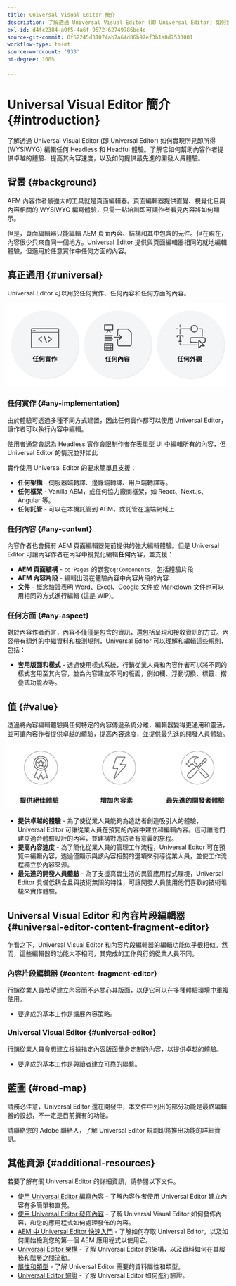```yaml
---
title: Universal Visual Editor 簡介
description: 了解透過 Universal Visual Editor (即 Universal Editor) 如何實現所見即所得 (WYSIWYG) 編輯任何 Headless 和 Headful 體驗。了解它如何幫助內容作者提供卓越的體驗、提高其內容速度，以及如何提供最先進的開發人員體驗。
exl-id: d4fc2384-a0f5-4a6f-9572-62749786be4c
source-git-commit: 0f62245d31074ab7a64d86b97ef3b1a8d7533001
workflow-type: tm+mt
source-wordcount: '933'
ht-degree: 100%

---
```



# Universal Visual Editor 簡介 {#introduction}

了解透過 Universal Visual Editor (即 Universal Editor) 如何實現所見即所得 (WYSIWYG) 編輯任何 Headless 和 Headful 體驗。了解它如何幫助內容作者提供卓越的體驗、提高其內容速度，以及如何提供最先進的開發人員體驗。

## 背景 {#background}

AEM 內容作者最強大的工具就是頁面編輯器。頁面編輯器提供直覺、視覺化且與內容相關的 WYSIWYG 編寫體驗，只需一點培訓即可讓作者看見內容將如何顯示。

但是，頁面編輯器只能編輯 AEM 頁面內容、結構和其中包含的元件。但在現在，內容很少只來自同一個地方。Universal Editor 提供與頁面編輯器相同的就地編輯體驗，但適用於任意實作中任何方面的內容。

## 真正通用 {#universal}

Universal Editor 可以用於任何實作、任何內容和任何方面的內容。

![為何麼它可以通用](assets/universal.png)

### 任何實作 {#any-implementation}

由於體驗可透過多種不同方式建置，因此任何實作都可以使用 Universal Editor，讓作者可以執行內容中編輯。

使用者通常會認為 Headless 實作會限制作者在表單型 UI 中編輯所有的內容，但 Universal Editor 的情況並非如此

實作使用 Universal Editor 的要求簡單且支援：

* **任何架構** - 伺服器端轉譯、邊緣端轉譯、用戶端轉譯等。
* **任何框架** - Vanilla AEM，或任何協力廠商框架，如 React、Next.js、Angular 等。
* **任何託管** - 可以在本機託管到 AEM，或託管在遠端網域上

### 任何內容 {#any-content}

內容作者也會擁有 AEM 頁面編輯器先前提供的強大編輯體驗。但是 Universal Editor 可讓內容作者在內容中視覺化編輯&#x200B;**任何**&#x200B;內容，並支援：

* **AEM 頁面結構** - `cq:Pages` 的嵌套`cq:Components`，包括體驗片段
* **AEM 內容片段** - 編輯出現在體驗內容中內容片段的內容.
* **文件** - 概念驗證表明 Word、Excel、Google 文件或 Markdown 文件也可以用相同的方式進行編輯 (這是 WIP)。

### 任何方面 {#any-aspect}

對於內容作者而言，內容不僅僅是包含的資訊，還包括呈現和接收資訊的方式。內容帶有額外的中繼資料和檢測規則，Universal Editor 可以理解和編輯這些規則，包括：

* **套用版面和樣式** - 透過使用樣式系統，行銷從業人員和內容作者可以將不同的樣式套用至其內容，並為內容建立不同的版面，例如欄、浮動切換、標籤、摺疊式功能表等。

## 值 {#value}

透過將內容編輯體驗與任何特定的內容傳遞系統分離，編輯器變得更通用和靈活，並可讓內容作者提供卓越的體驗，提高內容速度，並提供最先進的開發人員體驗。

![Universal Editor 的值](assets/value.png)

* **提供卓越的體驗** - 為了使從業人員能夠為造訪者創造吸引人的體驗，Universal Editor 可讓從業人員在預覽的內容中建立和編輯內容。這可讓他們建立適合體驗設計的內容，並建構對造訪者有意義的旅程。
* **提高內容速度** - 為了簡化從業人員的管理工作流程，Universal Editor 可在預覽中編輯內容，透過僅顯示與該內容相關的選項來引導從業人員，並使工作流程獨立於內容來源。
* **最先進的開發人員體驗** - 為了支援真實生活的異質應用程式環境，Universal Editor 具備低耦合且與技術無關的特性，可讓開發人員使用他們喜歡的技術堆棧來實作體驗。

## Universal Visual Editor 和內容片段編輯器 {#universal-editor-content-fragment-editor}

乍看之下，Universal Visual Editor 和內容片段編輯器的編輯功能似乎很相似。然而，這些編輯器的功能大不相同，其完成的工作與行銷從業人員不同。

### 內容片段編輯器 {#content-fragment-editor}

行銷從業人員希望建立內容而不必關心其版面，以便它可以在多種體驗環境中重複使用。

* 要達成的基本工作是擴展內容策略。

### Universal Visual Editor {#universal-editor}

行銷從業人員會想建立根據指定內容版面量身定制的內容，以提供卓越的體驗。

* 要達成的基本工作是與讀者建立可靠的聯繫。

## 藍圖 {#road-map}

請務必注意，Universal Editor 還在開發中，本文件中列出的部分功能是最終編輯器的設想，不一定是目前擁有的功能。

請聯絡您的 Adobe 聯絡人，了解 Universal Editor 規劃即將推出功能的詳細資訊。

## 其他資源 {#additional-resources}

若要了解有關 Universal Editor 的詳細資訊，請參閱以下文件。

* [使用 Universal Editor 編寫內容](authoring.md) - 了解內容作者使用 Universal Editor 建立內容有多簡單和直覺。
* [使用 Universal Editor 發佈內容](publishing.md) - 了解 Universal Visual Editor 如何發佈內容，和您的應用程式如何處理發佈的內容。
* [AEM 中 Universal Editor 快速入門](getting-started.md) - 了解如何存取 Universal Editor，以及如何開始檢測您的第一個 AEM 應用程式以使用它。
* [Universal Editor 架構](architecture.md) - 了解 Universal Editor 的架構，以及資料如何在其服務和階層之間流動。
* [屬性和類型](attributes-types.md) - 了解 Universal Editor 需要的資料屬性和類型。
* [Universal Editor 驗證](authentication.md) - 了解 Universal Editor 如何進行驗證。
